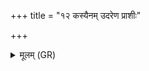 +++
title = "१२ कस्यैनम् उदरेण प्राशीः"

+++
<details><summary>मूलम् (GR)</summary>

(…) । +++(see 1abc)+++  
कस्यैनम् उदरेण प्राशीः ॥
</details>